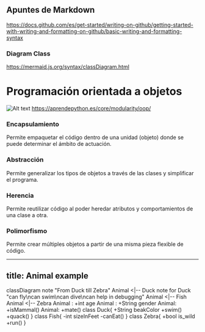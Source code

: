 ## Apuntes de Markdown

https://docs.github.com/es/get-started/writing-on-github/getting-started-with-writing-and-formatting-on-github/basic-writing-and-formatting-syntax

### Diagram Class
https://mermaid.js.org/syntax/classDiagram.html

# Programación orientada a objetos
![Alt text](https://aprendepython.es/_images/oop.jpg "Programación orientada a objetos")
https://aprendepython.es/core/modularity/oop/

### Encapsulamiento
Permite empaquetar el código dentro de una unidad (objeto) donde se puede determinar el ámbito de actuación.

### Abstracción
Permite generalizar los tipos de objetos a través de las clases y simplificar el programa.

### Herencia
Permite reutilizar código al poder heredar atributos y comportamientos de una clase a otra.

### Polimorfismo
Permite crear múltiples objetos a partir de una misma pieza flexible de código.

---
title: Animal example
---
classDiagram
    note "From Duck till Zebra"
    Animal <|-- Duck
    note for Duck "can fly\ncan swim\ncan dive\ncan help in debugging"
    Animal <|-- Fish
    Animal <|-- Zebra
    Animal : +int age
    Animal : +String gender
    Animal: +isMammal()
    Animal: +mate()
    class Duck{
        +String beakColor
        +swim()
        +quack()
    }
    class Fish{
        -int sizeInFeet
        -canEat()
    }
    class Zebra{
        +bool is_wild
        +run()
    }